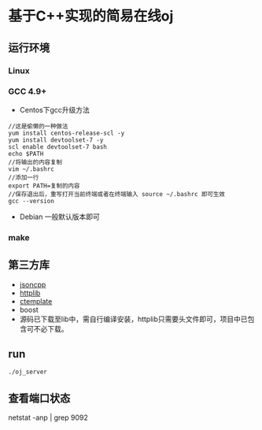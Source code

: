 # **基于C++实现的简易在线oj**
## **运行环境**
### Linux
### GCC 4.9+
- Centos下gcc升级方法
```
//这是偷懒的一种做法
yum install centos-release-scl -y
yum install devtoolset-7 -y
scl enable devtoolset-7 bash
echo $PATH
//将输出的内容复制
vim ~/.bashrc
//添加一行
export PATH=复制的内容
//保存退出后，重写打开当前终端或者在终端输入 source ~/.bashrc 即可生效
gcc --version
```
- Debian 一般默认版本即可
### make

## **第三方库**
- [jsoncpp](https://github.com/open-source-parsers/jsoncpp)
- [httplib](https://github.com/yhirose/cpp-httplib)
- [ctemplate](https://github.com/olafvdspek/ctemplate)
- boost
- 源码已下载至lib中，需自行编译安装，httplib只需要头文件即可，项目中已包含可不必下载。

## **run**
   `./oj_server`
## **查看端口状态**
   netstat -anp | grep 9092
